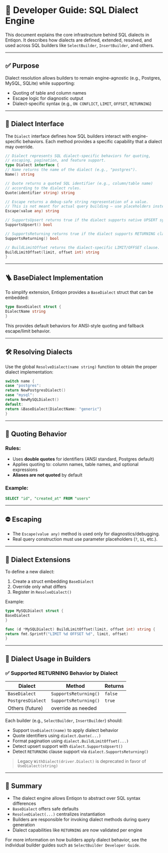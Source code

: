 # 🧱 Developer Guide: SQL Dialect Engine

This document explains the core infrastructure behind SQL dialects in Entiqon. It describes how dialects are defined, extended, resolved, and used across SQL builders like `SelectBuilder`, `InsertBuilder`, and others.

---

## ✅ Purpose

Dialect resolution allows builders to remain engine-agnostic (e.g., Postgres, MySQL, SQLite) while supporting:

* Quoting of table and column names
* Escape logic for diagnostic output
* Dialect-specific syntax (e.g., `ON CONFLICT`, `LIMIT`, `OFFSET`, `RETURNING`)

---

## 🧩 Dialect Interface

The `Dialect` interface defines how SQL builders interact with engine-specific behaviors. Each method provides a specific capability that a dialect may override.

```go
// Dialect represents SQL dialect-specific behaviors for quoting,
// escaping, pagination, and feature support.
type Dialect interface {
// Name returns the name of the dialect (e.g., "postgres").
Name() string

// Quote returns a quoted SQL identifier (e.g., column/table name)
// according to the dialect rules.
Quote(identifier string) string

// Escape returns a debug-safe string representation of a value.
// This is not meant for actual query building — use placeholders instead.
Escape(value any) string

// SupportsUpsert returns true if the dialect supports native UPSERT syntax.
SupportsUpsert() bool

// SupportsReturning returns true if the dialect supports RETURNING clauses.
SupportsReturning() bool

// BuildLimitOffset returns the dialect-specific LIMIT/OFFSET clause.
BuildLimitOffset(limit, offset int) string
}
```

---

## 🪜 BaseDialect Implementation

To simplify extension, Entiqon provides a `BaseDialect` struct that can be embedded:

```go
type BaseDialect struct {
DialectName string
}
```

This provides default behaviors for ANSI-style quoting and fallback escape/limit behavior.

---

## 🛠️ Resolving Dialects

Use the global `ResolveDialect(name string)` function to obtain the proper dialect implementation:

```go
switch name {
case "postgres":
return NewPostgresDialect()
case "mysql":
return NewMySQLDialect()
default:
return &BaseDialect{DialectName: "generic"}
}
```

---

## 📐 Quoting Behavior

### Rules:

* Uses **double quotes** for identifiers (ANSI standard, Postgres default)
* Applies quoting to: column names, table names, and optional expressions
* **Aliases are not quoted** by default

### Example:

```sql
SELECT "id", "created_at" FROM "users"
```

---

## ⛔ Escaping

* The `Escape(value any)` method is used only for diagnostics/debugging.
* Real query construction must use parameter placeholders (`?`, `$1`, etc.).

---

## 🧱 Dialect Extensions

To define a new dialect:

1. Create a struct embedding `BaseDialect`
2. Override only what differs
3. Register in `ResolveDialect()`

Example:

```go
type MySQLDialect struct {
BaseDialect
}

func (d *MySQLDialect) BuildLimitOffset(limit, offset int) string {
return fmt.Sprintf("LIMIT %d OFFSET %d", limit, offset)
}
```

---

## 🔁 Dialect Usage in Builders

### ✅ Supported RETURNING Behavior by Dialect

| Dialect           | Method                | Returns |
|-------------------|-----------------------|---------|
| `BaseDialect`     | `SupportsReturning()` | `false` |
| `PostgresDialect` | `SupportsReturning()` | `true`  |
| Others (future)   | override as needed    |         |

Each builder (e.g., `SelectBuilder`, `InsertBuilder`) should:

* Support `UseDialect(name)` to apply dialect behavior
* Quote identifiers using `dialect.Quote(...)`
* Format pagination using `dialect.BuildLimitOffset(...)`
* Detect upsert support with `dialect.SupportsUpsert()`
* Detect `RETURNING` clause support via `dialect.SupportsReturning()`

> Legacy `WithDialect(driver.Dialect)` is deprecated in favor of `UseDialect(string)`

---

## 📌 Summary

* The dialect engine allows Entiqon to abstract over SQL syntax differences
* `BaseDialect` offers safe defaults
* `ResolveDialect(...)` centralizes instantiation
* Builders are responsible for invoking dialect methods during query generation
* Dialect capabilities like `RETURNING` are now validated per engine

For more information on how builders apply dialect behavior, see the individual builder guides such as `SelectBuilder Developer Guide`.
